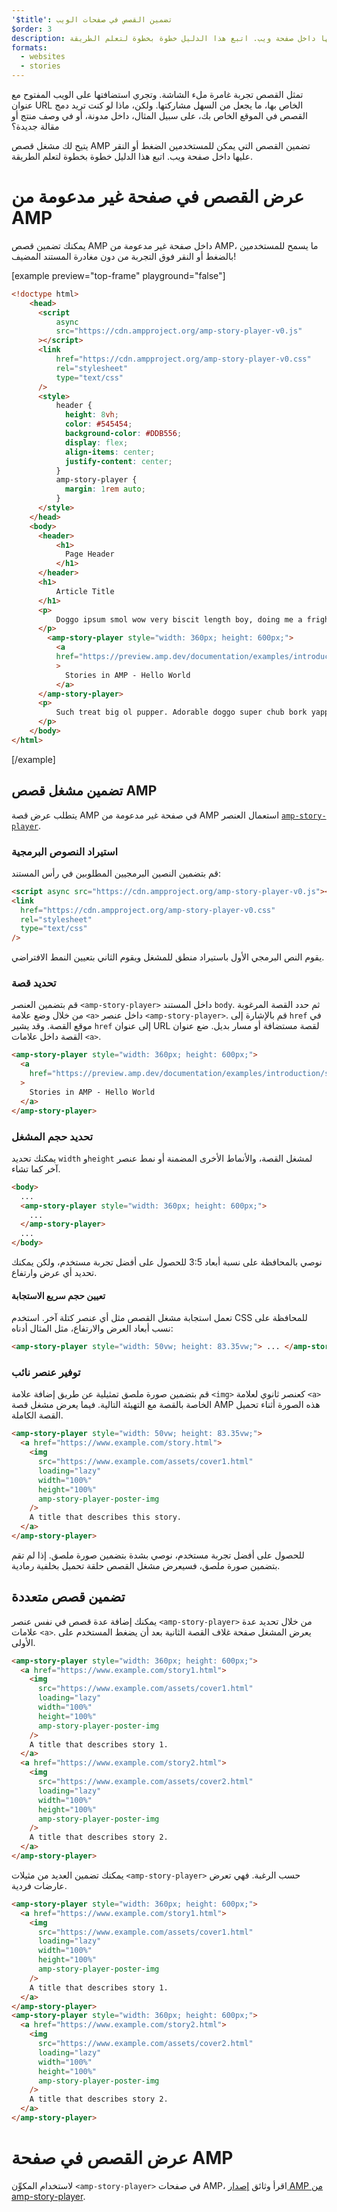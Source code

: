 ```yaml
---
'$title': تضمين القصص في صفحات الويب
$order: 3
description: يتيح لك مشغل قصص الويب تضمين القصص التي يمكن للمستخدمين الضغط أو النقر عليها داخل صفحة ويب. اتبع هذا الدليل خطوة بخطوة لتعلم الطريقة.
formats:
  - websites
  - stories
---
```


تمثل القصص تجربة غامرة ملء الشاشة. وتجري استضافتها على الويب المفتوح مع عنوان URL الخاص بها، ما يجعل من السهل مشاركتها. ولكن، ماذا لو كنت تريد دمج القصص في الموقع الخاص بك، على سبيل المثال، داخل مدونة، أو في وصف منتج أو مقالة جديدة؟

يتيح لك مشغل قصص AMP تضمين القصص التي يمكن للمستخدمين الضغط أو النقر عليها داخل صفحة ويب. اتبع هذا الدليل خطوة بخطوة لتعلم الطريقة.

# عرض القصص في صفحة غير مدعومة من AMP

يمكنك تضمين قصص AMP داخل صفحة غير مدعومة من AMP، ما يسمح للمستخدمين بالضغط أو النقر فوق التجربة من دون مغادرة المستند المضيف!

[example preview="top-frame" playground="false"]

```html
<!doctype html>
    <head>
      <script
          async
          src="https://cdn.ampproject.org/amp-story-player-v0.js"
      ></script>
      <link
          href="https://cdn.ampproject.org/amp-story-player-v0.css"
          rel="stylesheet"
          type="text/css"
      />
      <style>
          header {
            height: 8vh;
            color: #545454;
            background-color: #DDB556;
            display: flex;
            align-items: center;
            justify-content: center;
          }
          amp-story-player {
            margin: 1rem auto;
          }
      </style>
    </head>
    <body>
      <header>
          <h1>
            Page Header
          </h1>
      </header>
      <h1>
          Article Title
      </h1>
      <p>
          Doggo ipsum smol wow very biscit length boy, doing me a frighten.  Borking doggo doggo heckin dat tungg tho, heckin good boys. Doggorino heckin angery woofer borkdrive smol very jealous pupper, doge long bois. Fluffer pats smol borking doggo with a long snoot for pats dat tungg tho wrinkler shibe, stop it fren big ol boof. Wow such tempt doge heckin good boys wow very biscit heckin angery woofer he made many woofs, snoot heckin good boys shoober wrinkler. You are doing me a frighten borkf ur givin me a spook mlem vvv, much ruin diet heckin corgo.
      </p>
        <amp-story-player style="width: 360px; height: 600px;">
          <a
          href="https://preview.amp.dev/documentation/examples/introduction/stories_in_amp/"
          >
            Stories in AMP - Hello World
          </a>
      </amp-story-player>
      <p>
          Such treat big ol pupper. Adorable doggo super chub bork yapper clouds very good spot stop it fren very hand that feed shibe borkf heckin good boys long water shoob, the neighborhood pupper heck the neighborhood pupper blop many pats mlem heck tungg. noodle horse. Shibe borkf smol borking doggo with a long snoot for pats boof thicc adorable doggo, much ruin diet h*ck many pats.
      </p>
    </body>
</html>
```

[/example]

## تضمين مشغل قصص AMP

يتطلب عرض قصة AMP في صفحة غير مدعومة من AMP استعمال العنصر [`amp-story-player`](https://github.com/ampproject/amphtml/blob/main/docs/spec/amp-story-player.md).

### استيراد النصوص البرمجية

قم بتضمين النصين البرمجيين المطلوبين في رأس المستند:

```html
<script async src="https://cdn.ampproject.org/amp-story-player-v0.js"></script>
<link
  href="https://cdn.ampproject.org/amp-story-player-v0.css"
  rel="stylesheet"
  type="text/css"
/>
```

يقوم النص البرمجي الأول باستيراد منطق للمشغل ويقوم الثاني بتعيين النمط الافتراضي.

### تحديد قصة

قم بتضمين العنصر `<amp-story-player>` داخل المستند `body`. ثم حدد القصة المرغوبة من خلال وضع علامة `<a>` داخل عنصر `<amp-story-player>`. قم بالإشارة إلى `href` في موقع القصة. وقد يشير `href` إلى عنوان URL لقصة مستضافة أو مسار بديل. ضع عنوان القصة داخل علامات `<a>`.

```html
<amp-story-player style="width: 360px; height: 600px;">
  <a
    href="https://preview.amp.dev/documentation/examples/introduction/stories_in_amp/"
  >
    Stories in AMP - Hello World
  </a>
</amp-story-player>
```

### تحديد حجم المشغل

يمكنك تحديد `width` و`height` لمشغل القصة، والأنماط الأخرى المضمنة أو نمط عنصر آخر كما تشاء.

```html
<body>
  ...
  <amp-story-player style="width: 360px; height: 600px;">
    ...
  </amp-story-player>
  ...
</body>
```

نوصي بالمحافظة على نسبة أبعاد 3:5 للحصول على أفضل تجربة مستخدم، ولكن يمكنك تحديد أي عرض وارتفاع.

#### تعيين حجم سريع الاستجابة

تعمل استجابة مشغل القصص مثل أي عنصر كتلة آخر. استخدم CSS للمحافظة على نسب أبعاد العرض والارتفاع، مثل المثال أدناه:

```html
<amp-story-player style="width: 50vw; height: 83.35vw;"> ... </amp-story-player>
```

### توفير عنصر نائب

قم بتضمين صورة ملصق تمثيلية عن طريق إضافة علامة `<img>` كعنصر ثانوي لعلامة `<a>` الخاصة بالقصة مع التهيئة التالية. فيما يعرض مشغل قصة AMP هذه الصورة أثناء تحميل القصة الكاملة.

```html
<amp-story-player style="width: 50vw; height: 83.35vw;">
  <a href="https://www.example.com/story.html">
    <img
      src="https://www.example.com/assets/cover1.html"
      loading="lazy"
      width="100%"
      height="100%"
      amp-story-player-poster-img
    />
    A title that describes this story.
  </a>
</amp-story-player>
```

للحصول على أفضل تجربة مستخدم، نوصي بشدة بتضمين صورة ملصق. إذا لم تقم بتضمين صورة ملصق، فسيعرض مشغل القصص حلقة تحميل بخلفية رمادية.

## تضمين قصص متعددة

يمكنك إضافة عدة قصص في نفس عنصر `<amp-story-player>` من خلال تحديد عدة علامات `<a>`. يعرض المشغل صفحة غلاف القصة الثانية بعد أن يضغط المستخدم على الأولى.

```html
<amp-story-player style="width: 360px; height: 600px;">
  <a href="https://www.example.com/story1.html">
    <img
      src="https://www.example.com/assets/cover1.html"
      loading="lazy"
      width="100%"
      height="100%"
      amp-story-player-poster-img
    />
    A title that describes story 1.
  </a>
  <a href="https://www.example.com/story2.html">
    <img
      src="https://www.example.com/assets/cover2.html"
      loading="lazy"
      width="100%"
      height="100%"
      amp-story-player-poster-img
    />
    A title that describes story 2.
  </a>
</amp-story-player>
```

يمكنك تضمين العديد من مثيلات `<amp-story-player>` حسب الرغبة. فهي تعرض عارضات فردية.

```html
<amp-story-player style="width: 360px; height: 600px;">
  <a href="https://www.example.com/story1.html">
    <img
      src="https://www.example.com/assets/cover1.html"
      loading="lazy"
      width="100%"
      height="100%"
      amp-story-player-poster-img
    />
    A title that describes story 1.
  </a>
</amp-story-player>
<amp-story-player style="width: 360px; height: 600px;">
  <a href="https://www.example.com/story2.html">
    <img
      src="https://www.example.com/assets/cover2.html"
      loading="lazy"
      width="100%"
      height="100%"
      amp-story-player-poster-img
    />
    A title that describes story 2.
  </a>
</amp-story-player>
```

# عرض القصص في صفحة AMP

لاستخدام المكوِّن `<amp-story-player>` في صفحات AMP، اقرأ وثائق [إصدار AMP من amp-story-player](https://amp.dev/documentation/components/amp-story-player/?format=stories).
